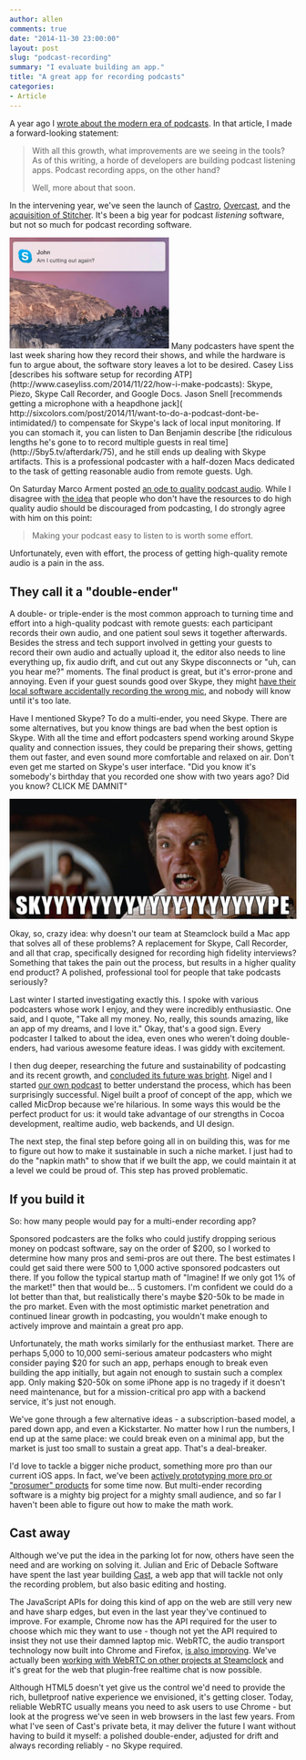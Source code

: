 ```yaml
---
author: allen
comments: true
date: "2014-11-30 23:00:00"
layout: post
slug: "podcast-recording"
summary: "I evaluate building an app."
title: "A great app for recording podcasts"
categories:
- Article
---
```


A year ago I [wrote about the modern era of podcasts](http://www.allenpike.com/2013/fall-and-rise-of-podcasting/). In that article, I made a forward-looking statement:

> With all this growth, what improvements are we seeing in the tools? As of this writing, a horde of developers are building podcast listening apps. Podcast recording apps, on the other hand?
> 	
> Well, more about that soon. 

In the intervening year, we've seen the launch of [Castro](http://castro.fm/), [Overcast](https://overcast.fm/), and the [acquisition of Stitcher](http://techcrunch.com/2014/10/24/deezer-buys-stitcher-to-add-talk-radio-and-podcasts-to-its-music-platform/). It's been a big year for podcast *listening* software, but not so much for podcast recording software.

<img src='/images/2014/skype-cutting-out.jpg' width='280'>
Many podcasters have spent the last week sharing how they record their shows, and while the hardware is fun to argue about, the software story leaves a lot to be desired. Casey Liss [describes his software setup for recording ATP](http://www.caseyliss.com/2014/11/22/how-i-make-podcasts): Skype, Piezo, Skype Call Recorder, and Google Docs. Jason Snell [recommends getting a microphone with a heapdhone jack]( http://sixcolors.com/post/2014/11/want-to-do-a-podcast-dont-be-intimidated/) to compensate for Skype's lack of local input monitoring. If you can stomach it, you can listen to Dan Benjamin describe [the ridiculous lengths he's gone to to record multiple guests in real time](http://5by5.tv/afterdark/75), and he still ends up dealing with Skype artifacts. This is a professional podcaster with a half-dozen Macs dedicated to the task of getting reasonable audio from remote guests. Ugh.

On Saturday Marco Arment posted [an ode to quality podcast audio](http://www.marco.org/2014/11/29/easy-listening). While I disagree with [the idea](http://padraig.tumblr.com/post/66813020851/keeping-out-the-riffraff) that people who don't have the resources to do high quality audio should be discouraged from podcasting, I do strongly agree with him on this point:

> Making your podcast easy to listen to is worth some effort.


Unfortunately, even with effort, the process of getting high-quality remote audio is a pain in the ass.

## They call it a "double-ender"
A double- or triple-ender is the most common approach to turning time and effort into a high-quality podcast with remote guests: each participant records their own audio, and one patient soul sews it together afterwards. Besides the stress and tech support involved in getting your guests to record their own audio and actually upload it, the editor also needs to line everything up, fix audio drift, and cut out any Skype disconnects or "uh, can you hear me?" moments. The final product is great, but it's error-prone and annoying. Even if your guest sounds good over Skype, they might [have their local software accidentally recording the wrong mic](http://www.muleradio.net/thetalkshow/46/), and nobody will know until it's too late.

Have I mentioned Skype? To do a multi-ender, you need Skype. There are some alternatives, but you know things are bad when the best option is Skype. With all the time and effort podcasters spend working around Skype quality and connection issues, they could be preparing their shows, getting them out faster, and even sound more comfortable and relaxed on air. Don't even get me started on Skype's user interface. "Did you know it's somebody's birthday that you recorded one show with two years ago? Did you know? CLICK ME DAMNIT"

<img src='/images/2014/skyype.jpg'>

Okay, so, crazy idea: why doesn't our team at Steamclock build a Mac app that solves all of these problems? A replacement for Skype, Call Recorder, and all that crap, specifically designed for recording high fidelity interviews? Something that takes the pain out the process, but results in a higher quality end product? A polished, professional tool for people that take podcasts seriously?

Last winter I started investigating exactly this. I spoke with various podcasters whose work I enjoy, and they were incredibly enthusiastic. One said, and I quote, "Take all my money. No, really, this sounds amazing, like an app of my dreams, and I love it." Okay, that's a good sign. Every podcaster I talked to about the idea, even ones who weren't doing double-enders, had various awesome feature ideas. I was giddy with excitement.

I then dug deeper, researching the future and sustainability of podcasting and its recent growth, and [concluded its future was bright](http://www.allenpike.com/2013/fall-and-rise-of-podcasting/). Nigel and I started [our own podcast](http://upup.fm/) to better understand the process, which has been surprisingly successful. Nigel built a proof of concept of the app, which we called MicDrop because we're hilarious. In some ways this would be the perfect product for us: it would take advantage of our strengths in Cocoa development, realtime audio, web backends, and UI design.

The next step, the final step before going all in on building this, was for me to figure out how to make it sustainable in such a niche market. I just had to do the "napkin math" to show that if we built the app, we could maintain it at a level we could be proud of. This step has proved problematic.

## If you build it
So: how many people would pay for a multi-ender recording app?

Sponsored podcasters are the folks who could justify dropping serious money on podcast software, say on the order of $200, so I worked to determine how many pros and semi-pros are out there. The best estimates I could get said there were 500 to 1,000 active sponsored podcasters out there. If you follow the typical startup math of "Imagine! If we only got 1% of the market!" then that would be... 5 customers. I'm confident we could do a lot better than that, but realistically there's maybe $20-50k to be made in the pro market. Even with the most optimistic market penetration and continued linear growth in podcasting,  you wouldn't make enough to actively improve and maintain a great pro app.

Unfortunately, the math works similarly for the enthusiast market. There are perhaps 5,000 to 10,000 semi-serious amateur podcasters who might consider paying $20 for such an app, perhaps enough to break even building the app initially, but again not enough to sustain such a complex app. Only making $20-50k on some iPhone app is no tragedy if it doesn't need maintenance, but for a mission-critical pro app with a backend service, it's just not enough.

We've gone through a few alternative ideas - a subscription-based model, a pared down app, and even a Kickstarter. No matter how I run the numbers, I end up at the same place: we could break even on a minimal app, but the market is just too small to sustain a great app. That's a deal-breaker.

I'd love to tackle a bigger niche product, something more pro than our current iOS apps. In fact, we've been [actively prototyping more pro or "prosumer" products](http://www.allenpike.com/2013/maximum-viable-products/) for some time now. But multi-ender recording software is a mighty big project for a mighty small audience, and so far I haven't been able to figure out how to make the math work.

## Cast away
Although we've put the idea in the parking lot for now, others have seen the need and are working on solving it. Julian and Eric of Debacle Software have spent the last year building [Cast](https://tryca.st/), a web app that will tackle not only the recording problem, but also basic editing and hosting.

The JavaScript APIs for doing this kind of app on the web are still very new and have sharp edges, but even in the last year they've continued to improve. For example, Chrome now has the API required for the user to choose which mic they want to use - though not yet the API required to insist they not use their damned laptop mic. WebRTC, the audio transport technology now built into Chrome and Firefox, [is also improving](http://iswebrtcreadyyet.com/). We've actually been [working with WebRTC on other projects at Steamclock](http://www.steamclock.com/blog/2014/09/otalk-on-ios/) and it's great for the web that plugin-free realtime chat is now possible.

Although HTML5 doesn't yet give us the control we'd need to provide the rich, bulletproof native experience we envisioned, it's getting closer. Today, reliable WebRTC usually means you need to ask users to use Chrome - but look at the progress we've seen in web browsers in the last few years. From what I've seen of Cast's private beta, it may deliver the future I want without having to build it myself: a polished double-ender, adjusted for drift and always recording reliably - no Skype required.
